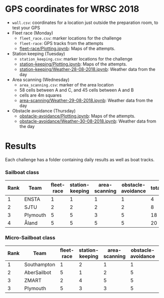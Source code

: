 # GPS coordinates for WRSC 2018

* `wall.csv`: coordinates for a location just outside the preparation room, to test your GPS
* Fleet race (Monday)
  * `fleet_race.csv`: marker locations for the challenge
  * `fleet-race`: GPS tracks from the attempts
  * [fleet-race/Plotting.ipynb](https://nbviewer.jupyter.org/github/WRSC/coordinates2018/blob/master/fleet-race/Plotting.ipynb): Maps of the attempts.
* Station keeping (Tuesday)
  * `station_keeping.csv`: marker locations for the challenge
  * [station-keeping/Plotting.ipynb](https://nbviewer.jupyter.org/github/WRSC/coordinates2018/blob/master/station-keeping/Plotting.ipynb): Maps of the attempts.
  * [station-keeping/Weather-28-08-2018.ipynb](https://nbviewer.jupyter.org/github/WRSC/coordinates2018/blob/master/station-keeping/Weather_28-08-2018.ipynb): Weather data from the day
* Area scanning (Wednesday)
  * `area_scanning.csv`: marker of the area location
  *  58 cells between A and C, and 45 cells between A and B
  *  cells are 4m squares
  * [area-scanning/Weather-29-08-2018.ipynb](https://nbviewer.jupyter.org/github/WRSC/coordinates2018/blob/master/area-scanning/Weather_29-08-2018.ipynb): Weather data from the day
* Obstacle avoidance (Thursday)
  * [obstacle-avoidance/Plotting.ipynb](https://nbviewer.jupyter.org/github/WRSC/coordinates2018/blob/master/obstacle-avoidance/Plotting.ipynb): Maps of the attempts.
  * [obstacle-avoidance/Weather-30-08-2018.ipynb](https://nbviewer.jupyter.org/github/WRSC/coordinates2018/blob/master/obstacle-avoidance/Weather_30-08-2018.ipynb): Weather data from the day

# Results
Each challenge has a folder containing daily results as well as boat tracks.


### Sailboat class
| Rank  | Team          | fleet-race | station-keeping | area-scanning | obstacle-avoidance | total |
| ----- | ------------- | -----      | --              | --            | --                 | --    |
| 1     | ENSTA         | 1          | 1               | 1             | 1                  | 4     |
| 2     | SJTU          | 2          | 2               | 2             | 2                  | 8     |
| 3     | Plymouth      | 5          | 5               | 3             | 5                  | 18    |
| 4     | Åland         | 5          | 5               | 5             | 5                  | 20    |


### Micro-Sailboat class
| Rank | Team          | fleet-race | station-keeping | area-scanning | obstacle-avoidance | total |
| ---- | ------------- | -----      | --              | --            | --                 | --    |
| 1    | Southampton   | 1          | 2               | 1             | 1                  | 5     |
| 2    | AberSailbot   | 5          | 1               | 2             | 5                  | 13    |
| 3    | ZMART         | 2          | 4               | 5             | 5                  | 16    |
| 3    | Plymouth      | 5          | 3               | 3             | 5                  | 16    |
